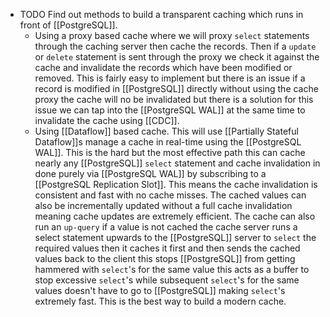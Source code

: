 - TODO Find out methods to build a transparent caching which runs in front of [[PostgreSQL]].
	- Using a proxy based cache where we will proxy `select` statements through the caching server then cache the records. Then if a `update` or `delete` statement is sent through the proxy we check it against the cache and invalidate the records which have been modified or removed. This is fairly easy to implement but there is an issue if a record is modified in [[PostgreSQL]] directly without using the cache proxy the cache will no be invalidated but there is a solution for this issue we can tap into the [[PostgreSQL WAL]] at the same time to invalidate the cache using [[CDC]].
	- Using [[Dataflow]] based cache. This will use [[Partially Stateful Dataflow]]s manage a cache in real-time using the [[PostgreSQL WAL]]. This is the hard but the most effective path this can cache nearly any [[PostgreSQL]] `select` statement and cache invalidation in done purely via [[PostgreSQL WAL]] by subscribing to a [[PostgreSQL Replication Slot]]. This means the cache invalidation is consistent and fast with no cache misses. The cached values can also be incrementally updated without a full cache invalidation meaning cache updates are extremely efficient. The cache can also run an `up-query` if a value is not cached the cache server runs a select statement upwards to the [[PostgreSQL]] server to `select` the required values then it caches it first and then sends the cached values back to the client this stops [[PostgreSQL]] from getting hammered with `select`'s for the same value this acts as a buffer to stop excessive `select`'s while subsequent `select`'s for the same values doesn't have to go to [[PostgreSQL]] making `select`'s extremely fast. This is the best way to build a modern cache.
